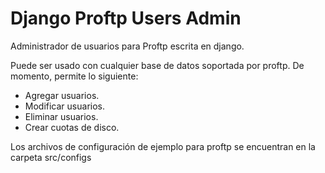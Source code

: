 Django Proftp Users Admin
=========================

Administrador de usuarios para Proftp escrita en django.

Puede ser usado con cualquier base de datos soportada por proftp. De momento, permite lo siguiente:

- Agregar usuarios.
- Modificar usuarios.
- Eliminar usuarios.
- Crear cuotas de disco.

Los archivos de configuración de ejemplo para proftp se encuentran en la carpeta src/configs
